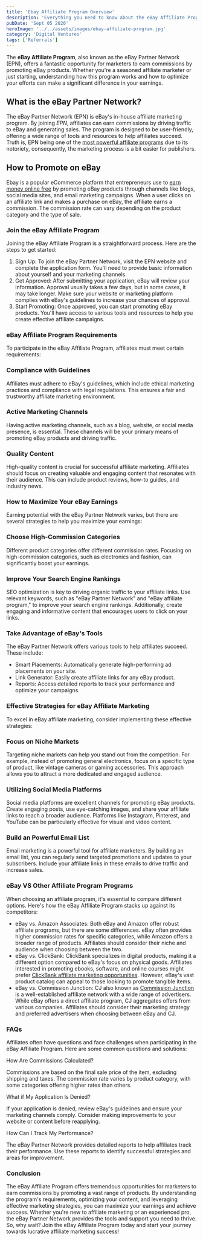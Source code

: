 ```yaml
---
title: 'Ebay Affiliate Program Overview'
description: 'Everything you need to know about the eBay Affiliate Program, from joining and requirements to maximizing earnings and advanced strategies.'
pubDate: 'Sept 05 2020'
heroImage: '../../assets/images/ebay-affiliate-program.jpg'
category: 'Digital Ventures'
tags: ['Referrals']
---
```


The **eBay Affiliate Program**, also known as the eBay Partner Network (EPN), offers a fantastic opportunity for marketers to earn commissions by promoting eBay products. Whether you're a seasoned affiliate marketer or just starting, understanding how this program works and how to optimize your efforts can make a significant difference in your earnings.

## What is the eBay Partner Network?

The eBay Partner Network (EPN) is eBay's in-house affiliate marketing program. By joining _EPN_, affiliates can earn commissions by driving traffic to eBay and generating sales. The program is designed to be user-friendly, offering a wide range of tools and resources to help affiliates succeed. Truth is, EPN being one of the [most powerful affiliate programs](/blog/best-affiliate-programs) due to its notoriety, consequently, the marketing process is a bit easier for publishers.

## How to Promote on eBay

Ebay is a popular eCommerce platform that entrepreneurs use to [earn money online free](/blog/ways-to-make-money) by promoting eBay products through channels like blogs, social media sites, and email marketing campaigns. When a user clicks on an affiliate link and makes a purchase on eBay, the affiliate earns a commission. The commission rate can vary depending on the product category and the type of sale.

### Join the eBay Affiliate Program

Joining the eBay Affiliate Program is a straightforward process. Here are the steps to get started:

1. Sign Up: To join the eBay Partner Network, visit the EPN website and complete the application form. You'll need to provide basic information about yourself and your marketing channels.
2. Get Approved: After submitting your application, eBay will review your information. Approval usually takes a few days, but in some cases, it may take longer. Make sure your website or marketing platform complies with eBay's guidelines to increase your chances of approval.
3. Start Promoting: Once approved, you can start promoting eBay products. You'll have access to various tools and resources to help you create effective affiliate campaigns.

### eBay Affiliate Program Requirements

To participate in the eBay Affiliate Program, affiliates must meet certain requirements:

### Compliance with Guidelines

Affiliates must adhere to eBay's guidelines, which include ethical marketing practices and compliance with legal regulations. This ensures a fair and trustworthy affiliate marketing environment.

### Active Marketing Channels

Having active marketing channels, such as a blog, website, or social media presence, is essential. These channels will be your primary means of promoting eBay products and driving traffic.

### Quality Content

High-quality content is crucial for successful affiliate marketing. Affiliates should focus on creating valuable and engaging content that resonates with their audience. This can include product reviews, how-to guides, and industry news.

### How to Maximize Your eBay Earnings

Earning potential with the eBay Partner Network varies, but there are several strategies to help you maximize your earnings:

### Choose High-Commission Categories

Different product categories offer different commission rates. Focusing on high-commission categories, such as electronics and fashion, can significantly boost your earnings.

### Improve Your Search Engine Rankings

SEO optimization is key to driving organic traffic to your affiliate links. Use relevant keywords, such as "eBay Partner Network" and "eBay affiliate program," to improve your search engine rankings. Additionally, create engaging and informative content that encourages users to click on your links.

### Take Advantage of eBay's Tools

The eBay Partner Network offers various tools to help affiliates succeed. These include:

- Smart Placements: Automatically generate high-performing ad placements on your site.
- Link Generator: Easily create affiliate links for any eBay product.
- Reports: Access detailed reports to track your performance and optimize your campaigns.

### Effective Strategies for eBay Affiliate Marketing

To excel in eBay affiliate marketing, consider implementing these effective strategies:

### Focus on Niche Markets

Targeting niche markets can help you stand out from the competition. For example, instead of promoting general electronics, focus on a specific type of product, like vintage cameras or gaming accessories. This approach allows you to attract a more dedicated and engaged audience.

### Utilizing Social Media Platforms

Social media platforms are excellent channels for promoting eBay products. Create engaging posts, use eye-catching images, and share your affiliate links to reach a broader audience. Platforms like Instagram, Pinterest, and YouTube can be particularly effective for visual and video content.

### Build an Powerful Email List

Email marketing is a powerful tool for affiliate marketers. By building an email list, you can regularly send targeted promotions and updates to your subscribers. Include your affiliate links in these emails to drive traffic and increase sales.

### eBay VS Other Affiliate Program Programs

When choosing an affiliate program, it's essential to compare different options. Here's how the eBay Affiliate Program stacks up against its competitors:

- eBay vs. Amazon Associates: Both eBay and Amazon offer robust affiliate programs, but there are some differences. eBay often provides higher commission rates for specific categories, while Amazon offers a broader range of products. Affiliates should consider their niche and audience when choosing between the two.
- eBay vs. ClickBank: ClickBank specializes in digital products, making it a different option compared to eBay's focus on physical goods. Affiliates interested in promoting ebooks, software, and online courses might prefer [ClickBank affiliate marketing opportunities](/blog/clickbank-affiliate-marketing-for-beginners). However, eBay's vast product catalog can appeal to those looking to promote tangible items.
- eBay vs. Commission Junction: CJ also known as [Commission Junction](/blog/cj-affiliate-review) is a well-established affiliate network with a wide range of advertisers. While eBay offers a direct affiliate program, CJ aggregates offers from various companies. Affiliates should consider their marketing strategy and preferred advertisers when choosing between eBay and CJ.

### FAQs

Affiliates often have questions and face challenges when participating in the eBay Affiliate Program. Here are some common questions and solutions:

How Are Commissions Calculated?

Commissions are based on the final sale price of the item, excluding shipping and taxes. The commission rate varies by product category, with some categories offering higher rates than others.

What if My Application Is Denied?

If your application is denied, review eBay's guidelines and ensure your marketing channels comply. Consider making improvements to your website or content before reapplying.

How Can I Track My Performance?

The eBay Partner Network provides detailed reports to help affiliates track their performance. Use these reports to identify successful strategies and areas for improvement.

### Conclusion

The eBay Affiliate Program offers tremendous opportunities for marketers to earn commissions by promoting a vast range of products. By understanding the program's requirements, optimizing your content, and leveraging effective marketing strategies, you can maximize your earnings and achieve success. Whether you're new to affiliate marketing or an experienced pro, the eBay Partner Network provides the tools and support you need to thrive. So, why wait? Join the eBay Affiliate Program today and start your journey towards lucrative affiliate marketing success!
